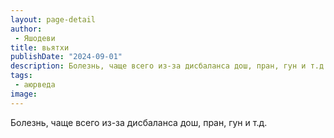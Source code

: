 ```yaml
---
layout: page-detail
author:
 - Яшодеви
title: вьятхи
publishDate: "2024-09-01"
description: Болезнь, чаще всего из-за дисбаланса дош, пран, гун и т.д.
tags:
 - аюрведа
image: 
---
```


Болезнь, чаще всего из-за дисбаланса дош, пран, гун и т.д.

